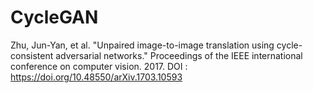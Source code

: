 # CycleGAN

Zhu, Jun-Yan, et al. "Unpaired image-to-image translation using cycle-consistent adversarial networks." Proceedings of the IEEE international conference on computer vision. 2017.
DOI : https://doi.org/10.48550/arXiv.1703.10593
